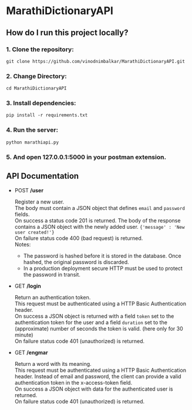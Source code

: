 # MarathiDictionaryAPI

## How do I run this project locally?

### 1. Clone the repository:

    git clone https://github.com/vinodnimbalkar/MarathiDictionaryAPI.git
    
### 2. Change Directory:
    cd MarathiDictionaryAPI

### 3. Install dependencies:

    pip install -r requirements.txt

### 4. Run the server:

    python marathiapi.py

### 5. And open 127.0.0.1:5000 in your postman extension.

API Documentation
-----------------

- POST **/user**

    Register a new user.<br>
    The body must contain a JSON object that defines `email` and `password` fields.<br>
    On success a status code 201 is returned. The body of the response contains a JSON object with the newly added user.
    `{'message' : 'New user created!'}`<br>
    On failure status code 400 (bad request) is returned.<br>
    Notes:
    - The password is hashed before it is stored in the database. Once hashed, the original password is discarded.
    - In a production deployment secure HTTP must be used to protect the password in transit.
    
- GET **/login**

    Return an authentication token.<br>
    This request must be authenticated using a HTTP Basic Authentication header.<br>
    On success a JSON object is returned with a field `token` set to the authentication token for the user and a field `duration` set to the (approximate) number of seconds the token is valid. (here only for 30 minute)<br>
    On failure status code 401 (unauthorized) is returned.

- GET **/engmar**

    Return a word with its meaning.<br>
    This request must be authenticated using a HTTP Basic Authentication header. Instead of email and password, the client can provide a valid authentication token in the x-access-token field.<br>
    On success a JSON object with data for the authenticated user is returned.<br>
    On failure status code 401 (unauthorized) is returned.
